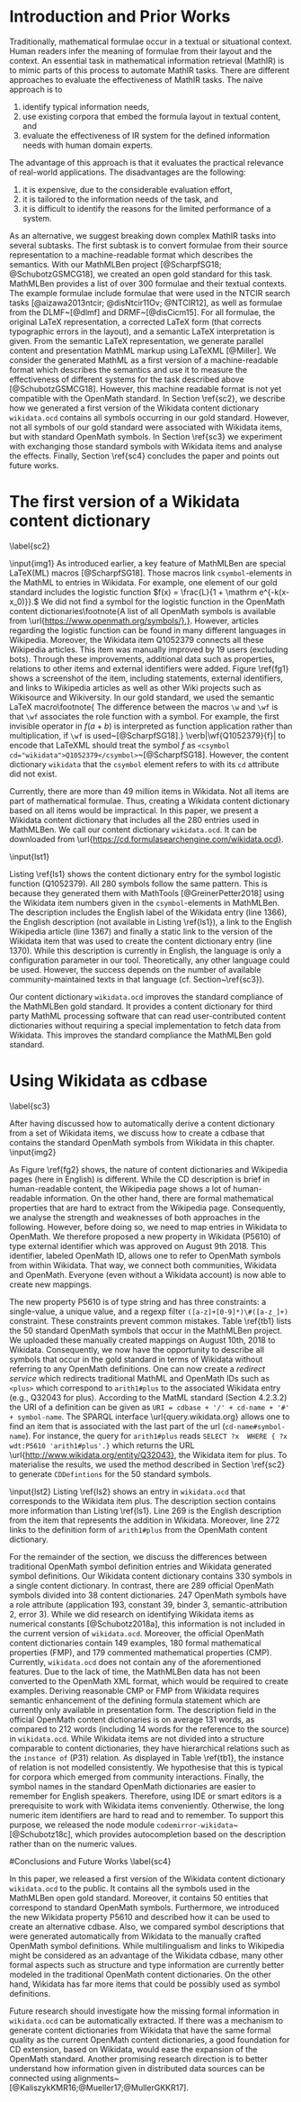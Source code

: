 # Introduction and Prior Works

Traditionally, mathematical formulae occur in a textual or situational context.
Human readers infer the meaning of formulae from their layout and the context.
An essential task in mathematical information retrieval (MathIR) is to mimic parts of this process to automate MathIR tasks.
There are different approaches to evaluate the effectiveness of MathIR tasks.
The naïve approach is to

1. identify typical information needs,
1. use existing corpora that embed the formula layout in textual content, and
1. evaluate the effectiveness of IR system for the defined information needs with human domain experts.

The advantage of this approach is that it evaluates the practical relevance of real-world applications.
The disadvantages are the following:

1. it is expensive, due to the considerable evaluation effort,
2. it is tailored to the information needs of the task, and
3. it is difficult to identify the reasons for the limited performance of a system.

As an alternative, we suggest breaking down complex MathIR tasks into several subtasks.
The first subtask is to convert formulae from their source representation to a machine-readable format which describes the semantics.
With our MathMLBen project [@ScharpfSG18; @SchubotzGSMCG18], we created an open gold standard for this task. MathMLBen provides a list of over 300 formulae and their textual contexts.
The example formulae include formulae that were used in the NTCIR search tasks [@aizawa2013ntcir; @disNtcir11Ov; @NTCIR12], as well as formulae from the DLMF~[@dlmf] and DRMF~[@disCicm15].
For all formulae, the original LaTeX representation, a corrected LaTeX form (that corrects typographic errors in the layout), and a semantic LaTeX interpretation is given.
From the semantic LaTeX representation, we generate parallel content and presentation MathML markup using LaTeXML [@Miller].
We consider the generated MathML as a first version of a machine-readable format which describes the semantics and use it to measure the effectiveness of different systems for the task described above [@SchubotzGSMCG18].
However, this machine readable format is not yet compatible with the OpenMath standard.
In Section \ref{sc2}, we describe how we generated a first version of the Wikidata content dictionary `wikidata.ocd` contains all symbols occurring in our gold standard.
However, not all symbols of our gold standard were associated with Wikidata items, but with standard OpenMath symbols.
In Section \ref{sc3} we experiment with exchanging those standard symbols with Wikidata items and analyse the effects.
Finally, Section \ref{sc4} concludes the paper and points out future works.

# The first version of a Wikidata content dictionary
\label{sc2}

\input{img1}
As introduced earlier, a key feature of MathMLBen are special LaTeX(ML) macros [@ScharpfSG18].
Those macros link `csymbol`-elements in the MathML to entries in Wikidata.
For example, one element of our gold standard includes the logistic function $f(x) = \frac{L}{1 + \mathrm e^{-k(x-x_0)}}.$
We did not find a symbol for the logistic function in the OpenMath content dictionaries\footnote{A list of all OpenMath symbols is available from \url{https://www.openmath.org/symbols/}.}.
However, articles regarding the logistic function can be found in many different languages in Wikipedia.
Moreover, the Wikidata item Q1052379 connects all these Wikipedia articles.
This item was manually improved by 19 users (excluding bots).
Through these improvements, additional data such as properties, relations to other items and external identifiers were added.
Figure \ref{fg1} shows a screenshot of the item, including statements, external identifiers, and links to Wikipedia articles as well as other Wiki projects such as Wikisource and Wikiversity.
In our gold standard, we used the semantic LaTeX macro\footnote{
  The difference between the macros `\w` and `\wf` is that `\wf` associates the role function with a symbol.
  For example, the first invisible operator in $f(a+b)$ is interpreted as function application rather than multiplication, if `\wf` is used~[@ScharpfSG18].}
 \verb|\wf{Q1052379}{f}| to encode that LaTeXML should treat the symbol $f$ as `<csymbol cd="wikidata">Q1052379</csymbol>`~[@ScharpfSG18].
However, the content dictionary `wikidata` that the `csymbol` element refers to with its `cd` attribute did not exist.  

Currently, there are more than 49 million items in Wikidata.
Not all items are part of mathematical formulae.
Thus, creating a Wikidata content dictionary based on all items would be impractical.
In this paper, we present a Wikidata content dictionary that includes all the 280 entries used in MathMLBen.
We call our content dictionary `wikidata.ocd`.
It can be downloaded from \url{https://cd.formulasearchengine.com/wikidata.ocd}.

\input{lst1}

Listing \ref{ls1} shows the content dictionary entry for the symbol logistic function (Q1052379).
All 280 symbols follow the same pattern.
This is because they generated them with MathTools [@GreinerPetter2018] using the Wikidata item numbers given in the `csymbol`-elements in MathMLBen.
The description includes the English label of the Wikidata entry (line 1366), the English description (not available in Listing \ref{ls1}), a link to the English Wikipedia article (line 1367) and finally a static link to the version of the Wikidata item that was used to create the content dictionary entry (line 1370).
While this description is  currently in English, the language is only a configuration parameter in our tool.
Theoretically, any other language could be used.
However, the success depends on the number of available community-maintained texts in that language (cf. Section~\ref{sc3}).

Our content dictionary `wikidata.ocd` improves the standard compliance of the  MathMLBen gold standard. 
It provides a content dictionary for third party MathML processing software that can read user-contributed content dictionaries without requiring a special implementation to fetch data from Wikidata.
This improves the standard compliance the MathMLBen gold standard. 


# Using Wikidata as cdbase
\label{sc3}

After having discussed how to automatically derive a content dictionary from a set of Wikidata items, we discuss  how to create a cdbase that contains the standard OpenMath symbols from Wikidata in this chapter.
\input{img2}

As Figure \ref{fg2} shows, the nature of content dictionaries and Wikipedia pages (here in English) is different.
While the CD description is brief in human-readable content, the Wikipedia page shows a lot of human-readable information.
On the other hand, there are formal mathematical properties that are hard to extract from the Wikipedia page.
Consequently, we analyse the strength and weaknesses of both approaches in the following.
However, before doing so, we need to map entries in Wikidata to OpenMath.
We therefore proposed a new property in Wikidata (P5610) of type external identifier which was approved on August 9th 2018.
This identifier, labeled OpenMath ID, allows one to refer to OpenMath symbols from within Wikidata.
That way, we connect both communities, Wikidata and OpenMath.
Everyone (even without a Wikidata account) is now able to create new mappings.

The new property P5610 is of type string and has three constraints:
a single-value, a unique value, and a regexp filter `([a-z]+[0-9]*)\#([a-z_]+)` constraint.
These constraints prevent common mistakes.
Table \ref{tb1} lists the 50 standard OpenMath symbols that occur in the MathMLBen project.
We uploaded these manually created mappings on August 10th, 2018 to Wikidata.
Consequently, we now have the opportunity to describe all symbols that occur in the gold standard in terms of Wikidata without referring to any OpenMath definitions. 
One can now create a _redirect service_ which redirects traditional MathML and OpenMath IDs such as `<plus>` which correspond to `arith1#plus` to the associated Wikidata entry (e.g., Q32043 for plus).
According to the MatML standard (Section 4.2.3.2) the URI of a definition can be given as
`URI = cdbase + '/' + cd-name + '#' + symbol-name`.
The SPARQL interface \url{query.wikidata.org} allows one to find an item that is associated with the last part of the url (`cd-name#symbol-name`).
For instance, the query for `arith1#plus` reads `SELECT ?x  WHERE { ?x wdt:P5610 'arith1#plus'.}` which returns the URL \url{http://www.wikidata.org/entity/Q32043}, the Wikidata item for plus.
To materialise the results, we used the method described in Section \ref{sc2} to generate `CDDefintions` for the 50 standard symbols.

\input{lst2}
Listing \ref{ls2} shows an entry in `wikidata.ocd` that corresponds to the Wikidata item plus.
The description section contains more information than Listing \ref{ls1}.
Line 269 is the English description from the item that represents the addition in Wikidata.
Moreover, line 272 links to the definition form of `arith1#plus` from the OpenMath content dictionary.


For the remainder of the section, we discuss the differences between traditional OpenMath symbol definition entries and Wikidata generated symbol definitions.
Our Wikidata content dictionary contains 330 symbols in a single content dictionary.
In contrast, there are 289 official OpenMath symbols divided into 38 content dictionaries.
247 OpenMath symbols have a role attribute (application 193, constant 39, binder 3, semantic-attribution 2, error 3).
While we did research on identifying Wikidata items as numerical constants [@Schubotz2018a], this information is not included in the current version of `wikidata.ocd`.
Moreover, the official OpenMath content dictionaries contain 149 examples, 180 formal mathematical properties (FMP), and 179 commented mathematical properties (CMP).
Currently, `wikidata.ocd` does not contain any of the aforementioned features.
Due to the lack of time, the MathMLBen data has not been converted to the OpenMath XML format, which would be required to create examples.
Deriving reasonable CMP or FMP from Wikidata requires semantic enhancement of the defining formula statement which are currently only available in presentation form.
The description field in the official OpenMath content dictionaries is on average 131 words, as compared to 212 words (including 14 words for the reference to the source) in `wikidata.ocd`.
While Wikidata items are not divided into a structure comparable to content dictionaries, they have hierarchical relations such as the `instance of` (P31) relation.
As displayed in Table \ref{tb1}, the instance of relation is not modelled consistently.
We hypothesise that this is typical for corpora which emerged from community interactions. 
Finally, the symbol names in the standard OpenMath dictionaries are easier to remember for English speakers.
Therefore, using IDE or smart editors is a prerequisite to work with Wikidata items conveniently.
Otherwise, the long numeric item identifiers are hard to read and to remember.
To support this purpose, we released the node module `codemirror-wikidata`~[@Schubotz18c], which provides autocompletion based on the description rather than on the numeric values.

#Conclusions and Future Works
\label{sc4}

In this paper, we released a first version of the Wikidata content dictionary `wikidata.ocd` to the public.
It contains all the symbols used in the MathMLBen open gold standard.
Moreover, it contains 50 entities that correspond to standard OpenMath symbols.
Furthermore, we introduced the new Wikidata property P5610 and described how it can be used to create an alternative cdbase.
Also, we compared symbol descriptions that were generated automatically from Wikidata to the manually crafted OpenMath symbol definitions.
While multilingualism and links to Wikipedia might be considered as an advantage of the Wikidata cdbase, many other formal aspects such as structure and type information are currently better modeled in the traditional OpenMath content dictionaries.
On the other hand, Wikidata has far more items that could be possibly used as symbol definitions.

Future research should investigate how the missing formal information in `wikidata.ocd` can be automatically extracted.
If there was a mechanism to generate content dictionaries from Wikidata that have the same formal quality as the current OpenMath content dictionaries, a good foundation for CD extension, based on Wikidata, would ease the expansion of the OpenMath standard.
Another promising research direction is to better understand how information given in distributed data sources can be connected using alignments~[@KaliszykKMR16;@Mueller17;@MullerGKKR17].
